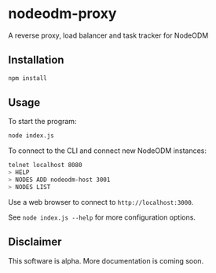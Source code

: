 # nodeodm-proxy
A reverse proxy, load balancer and task tracker for NodeODM

## Installation

```bash
npm install
```

## Usage

To start the program:

```bash
node index.js
```

To connect to the CLI and connect new NodeODM instances:

```bash
telnet localhost 8080
> HELP
> NODES ADD nodeodm-host 3001
> NODES LIST
```

Use a web browser to connect to `http://localhost:3000`.

See `node index.js --help` for more configuration options.

## Disclaimer

This software is alpha. More documentation is coming soon.
